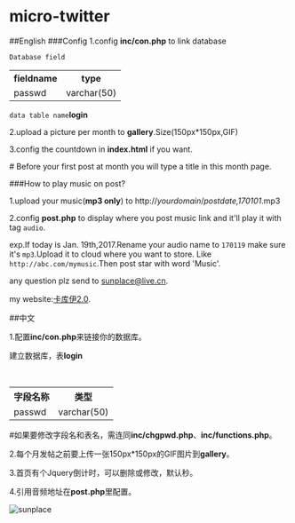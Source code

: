 micro-twitter
=================
##English
###Config
1.config **inc/con.php** to link database

`Database field`
<div>
    <table border="0">
      <tr>
        <th>fieldname</th>
        <th>type</th>
      </tr>
      <tr>
        <td>passwd</td>
        <td>varchar(50)</td>
      </tr>
    </table>
</div>

`data table name`**login**

2.upload a picture per month to **gallery**.Size(150px\*150px,GIF)

3.config the countdown in **index.html** if you want.

\# Before your first post at month you will type a title in this month page.

###How to play music on post?

1.upload your music(**mp3 only**) to    http://*yourdomain*/*postdate,170101*.mp3

2.config **post.php** to display where you post music link and it'll play it with tag `audio`.

exp.If today is Jan. 19th,2017.Rename your audio name to `170119` make sure it's `mp3`.Upload it to cloud where you want to store.
Like `http://abc.com/mymusic`.Then post star with word 'Music'.



any question plz send to [sunplace@live.cn](mailto:sunplace@live.cn).

my website:[卡库伊2.0](http://www.jsunplace.com).

##中文

1.配置**inc/con.php**来链接你的数据库。

建立数据库，表**login**

<div>
    <table border="0">
      <tr>
        <th>字段名称</th>
        <th>类型</th>
      </tr>
      <tr>
        <td>passwd</td>
        <td>varchar(50)</td>
      </tr>
    </table>
</div>

\#如果要修改字段名和表名，需连同**inc/chgpwd.php**、**inc/functions.php**。

2.每个月发帖之前要上传一张150px\*150px的GIF图片到**gallery**。

3.首页有个Jquery倒计时，可以删除或修改，默认秒。

4.引用音频地址在**post.php**里配置。

![sunplace](http://www.jsunplace.com/copyright_by_sunplace.png)
